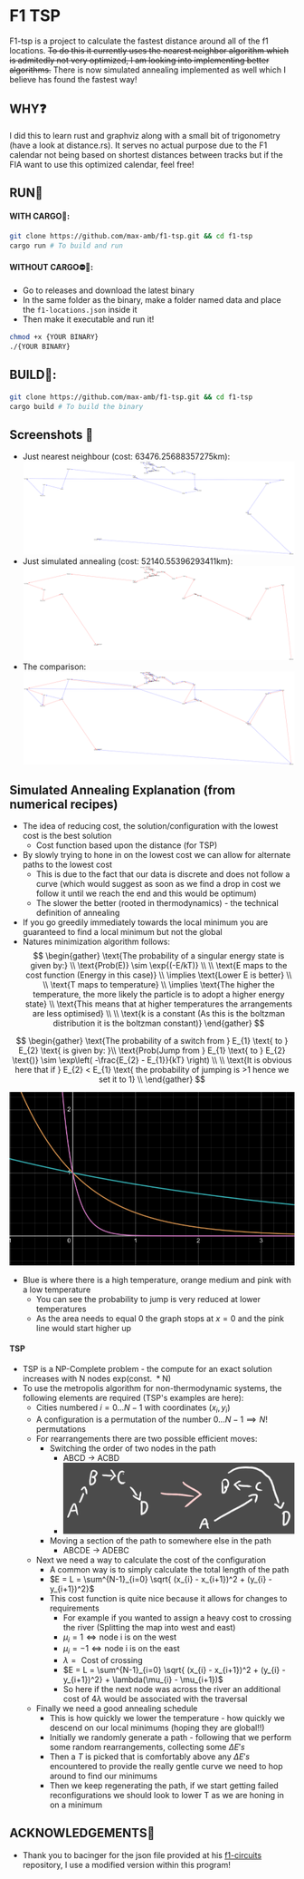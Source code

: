 # F1 TSP
F1-tsp is a project to calculate the fastest distance around all of the f1 locations. ~~To do this it currently uses the nearest neighbor algorithm which is admitedly not very optimized, I am looking into implementing better algorithms.~~ There is now simulated annealing implemented as well which I believe has found the fastest way!

## WHY❓
I did this to learn rust and graphviz along with a small bit of trigonometry (have a look at distance.rs). It serves no actual purpose due to the F1 calendar not being based on shortest distances between tracks but if the FIA want to use this optimized calendar, feel free!

## RUN🏃
#### WITH CARGO🚚:
```bash
git clone https://github.com/max-amb/f1-tsp.git && cd f1-tsp
cargo run # To build and run 
```
#### WITHOUT CARGO⛔🚚:
- Go to releases and download the latest binary
- In the same folder as the binary, make a folder named data and place the `f1-locations.json` inside it
- Then make it executable and run it!
```bash
chmod +x {YOUR BINARY}
./{YOUR BINARY}
```
## BUILD👷:
```bash
git clone https://github.com/max-amb/f1-tsp.git && cd f1-tsp
cargo build # To build the binary
```

## Screenshots 📸
* Just nearest neighbour (cost: 63476.25688357275km):
![nearest_neighbour](./screenshots/nearest_neighbour.svg)
* Just simulated annealing (cost: 52140.55396293411km):
![simulated annealing](./screenshots/simulated_annealing.svg)
* The comparison:
![comparison](./screenshots/comparison.svg)

## Simulated Annealing Explanation (from numerical recipes)
* The idea of reducing cost, the solution/configuration with the lowest cost is the best solution
	* Cost function based upon the distance (for TSP)
* By slowly trying to hone in on the lowest cost we can allow for alternate paths to the lowest cost
	* This is due to the fact that our data is discrete and does not follow a curve (which would suggest as soon as we find a drop in cost we follow it until we reach the end and this would be optimum)
	* The slower the better (rooted in thermodynamics) - the technical definition of annealing
* If you go greedily immediately towards the local minimum you are guaranteed to find a local minimum but not the global
* Natures minimization algorithm follows:
$$
\begin{gather}
	\text{The probability of a singular energy state is given by:} \\
	\text{Prob(E)} \sim \exp{(-E/kT)} \\ \\
	\text{E maps to the cost function (Energy in this case)} \\
	\implies \text{Lower E is better} \\ \\
	\text{T maps to temperature} \\
	\implies \text{The higher the temperature, the more likely the particle is to adopt a higher energy state} \\ 
	\text{This means that at higher temperatures the arrangements are less optimised} \\ \\
	\text{k is a constant (As this is the boltzman distribution it is the boltzman constant)}
\end{gather}
$$

$$
\begin{gather}
\text{The probability of a switch from } E_{1} \text{ to } E_{2} \text{ is given by: }\\
\text{Prob(Jump from } E_{1} \text{ to } E_{2} \text{)} \sim \exp\left( -\frac{E_{2} - E_{1}}{kT} \right) \\ \\
\text{It is obvious here that if } E_{2} < E_{1} \text{ the probability of jumping is >1 hence we set it to 1} \\
\end{gather}
$$

![Different e^x graphs](./screenshots/different_ex_graphs.png)
* Blue is where there is a high temperature, orange medium and pink with a low temperature
	* You can see the probability to jump is very reduced at lower temperatures
	* As the area needs to equal 0 the graph stops at $x=0$ and the pink line would start higher up

#### TSP
* TSP is a NP-Complete problem - the compute for an exact solution increases with N nodes $\text{exp(const. } * \text{N)}$
* To use the metropolis algorithm for non-thermodynamic systems, the following elements are required (TSP's examples are here):
	* Cities numbered $i = 0...N-1$ with coordinates $(x_{i}, y_{i})$
	* A configuration is a permutation of the number $0...N-1 \implies N! \text{ permutations}$ 
	* For rearrangements there are two possible efficient moves:
		* Switching the order of two nodes in the path
			* ABCD -> ACBD 
			* ![Rearrangement diagram](./screenshots/Rearrangement-TSP.svg)
		* Moving a section of the path to somewhere else in the path
			* ABCDE -> ADEBC
	* Next we need a way to calculate the cost of the configuration
		* A common way is to simply calculate the total length of the path
		* $E = L = \sum^{N-1}_{i=0} \sqrt{ (x_{i} - x_{i+1})^2 + (y_{i} - y_{i+1})^2}$
		* This cost function is quite nice because it allows for changes to requirements
			* For example if you wanted to assign a heavy cost to crossing the river (Splitting the map into west and east)
			* $\mu_{i} = 1 \iff \text{node i is on the west}$
			* $\mu_{i} = -1 \iff \text{node i is on the east}$
			* $\lambda = \text{ Cost of crossing}$ 
			* $E = L = \sum^{N-1}_{i=0} \sqrt{ (x_{i} - x_{i+1})^2 + (y_{i} - y_{i+1})^2} + \lambda(\mu_{i} - \mu_{i+1})$
			* So here if the next node was across the river an additional cost of $4\lambda$ would be associated with the traversal 
	* Finally we need a good annealing schedule
		* This is how quickly we lower the temperature - how quickly we descend on our local minimums (hoping they are global!!)
		* Initially we randomly generate a path - following that we perform some random rearrangements, collecting some $\Delta E's$ 
		* Then a $T$ is picked that is comfortably above any $\Delta E's$ encountered to provide the really gentle curve we need to hop around to find our minimums
		* Then we keep regenerating the path, if we start getting failed reconfigurations we should look to lower T as we are honing in on a minimum

## ACKNOWLEDGEMENTS🙏
- Thank you to bacinger for the json file provided at his [f1-circuits](https://github.com/bacinger/f1-circuits) repository, I use a modified version within this program!
